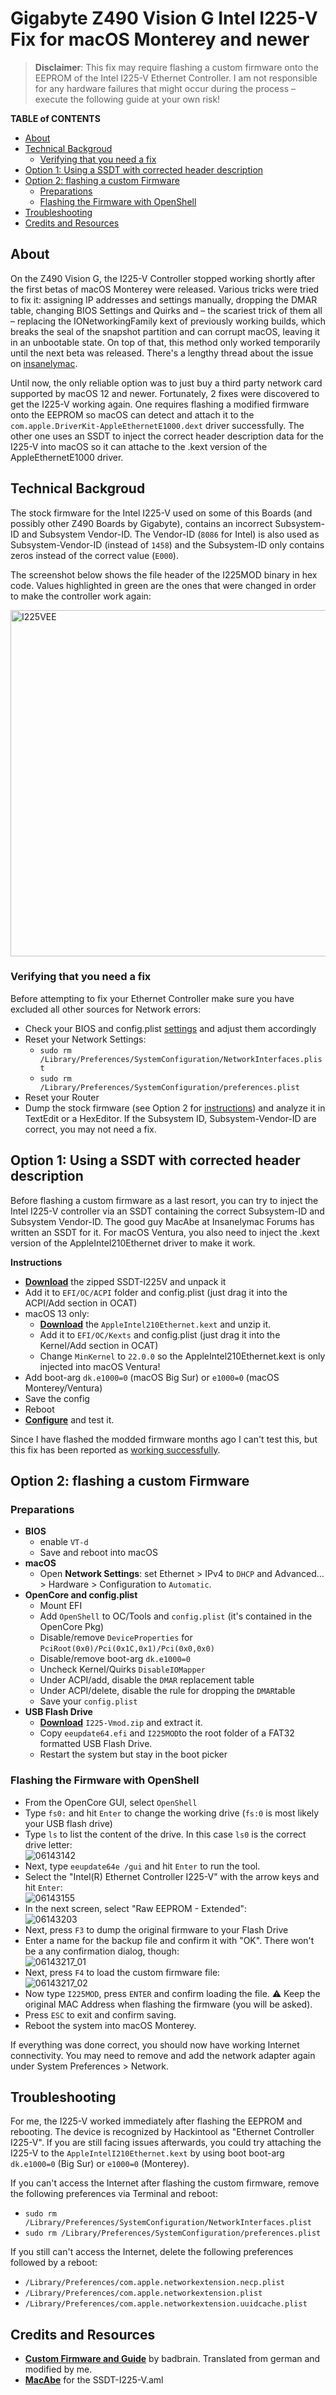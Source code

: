 # Gigabyte Z490 Vision G Intel I225-V Fix for macOS Monterey and newer
> **Disclaimer**: This fix may require flashing a custom firmware onto the EEPROM of the Intel I225-V Ethernet Controller. I am not responsible for any hardware failures that might occur during the process – execute the following guide at your own risk!

**TABLE of CONTENTS**

- [About](#about)
- [Technical Backgroud](#technical-backgroud)
	- [Verifying that you need a fix](#verifying-that-you-need-a-fix)
- [Option 1: Using a SSDT with corrected header description](#option-1-using-a-ssdt-with-corrected-header-description)
- [Option 2: flashing a custom Firmware](#option-2-flashing-a-custom-firmware)
	- [Preparations](#preparations)
	- [Flashing the Firmware with OpenShell](#flashing-the-firmware-with-openshell)
- [Troubleshooting](#troubleshooting)
- [Credits and Resources](#credits-and-resources)

## About
On the Z490 Vision G, the I225-V Controller stopped working shortly after the first betas of macOS Monterey were released. Various tricks were tried to fix it: assigning IP addresses and settings manually, dropping the DMAR table, changing BIOS Settings and Quirks and – the scariest trick of them all – replacing the IONetworkingFamily kext of previously working builds, which breaks the seal of the snapshot partition and can corrupt macOS, leaving it in an unbootable state. On top of that, this method only worked temporarily until the next beta was released. There's a lengthy thread about the issue on [insanelymac](https://www.insanelymac.com/forum/topic/348493-discussion-intel-i225-v-on-macos-monterey/).

Until now, the only reliable option was to just buy a third party network card supported by macOS 12 and newer. Fortunately, 2 fixes were discovered to get the I225-V working again. One requires flashing a modified firmware onto the EEPROM so macOS can detect and attach it to the `com.apple.DriverKit-AppleEthernetE1000.dext` driver successfully. The other one uses an SSDT to inject the correct header description data for the I225-V into macOS so it can attache to the .kext version of the AppleEthernetE1000 driver.

## Technical Backgroud
The stock firmware for the Intel I225-V used on some of this Boards (and possibly other Z490 Boards by Gigabyte), contains an incorrect Subsystem-ID and Subsystem Vendor-ID. The Vendor-ID (`8086` for Intel) is also used as Subsystem-Vendor-ID (instead of `1458`) and the Subsystem-ID only contains zeros instead of the correct value (`E000`). 

The screenshot below shows the file header of the I225MOD binary in hex code. Values highlighted in green are the ones that were changed in order to make the controller work again:

<img width="554" alt="I225VEE" src="https://user-images.githubusercontent.com/76865553/166050133-ff5ec23e-68af-439f-af07-81c32f7ebe76.png">

### Verifying that you need a fix
Before attempting to fix your Ethernet Controller make sure you have excluded all other sources for Network errors:

- Check your BIOS and config.plist [settings](https://github.com/5T33Z0/Gigabyte-Z490-Vision-G-Hackintosh-OpenCore/blob/main/I225_stock_vs_cstmfw.md#enabling-the-intel-i225-v-ethernet-controller) and adjust them accordingly
- Reset your Network Settings:
	- `sudo rm /Library/Preferences/SystemConfiguration/NetworkInterfaces.plist`
	- `sudo rm /Library/Preferences/SystemConfiguration/preferences.plist`
- Reset your Router
- Dump the stock firmware (see Option 2 for [instructions](https://github.com/5T33Z0/Gigabyte-Z490-Vision-G-Hackintosh-OpenCore/blob/main/I225-V_FIX.md#flashing-the-firmware-with-openshell)) and analyze it in TextEdit or a HexEditor. If the Subsystem ID, Subsystem-Vendor-ID are correct, you may not need a fix.

## Option 1: Using a SSDT with corrected header description
Before flashing a custom firmware as a last resort, you can try to inject the Intel I225-V controller via an SSDT containing the correct Subsystem-ID and Subsystem Vendor-ID. The good guy MacAbe at Insanelymac Forums has written an SSDT for it. For macOS Ventura, you also need to inject the .kext version of the AppleIntel210Ethernet driver to make it work.

**Instructions**

- [**Download**](https://github.com/5T33Z0/Gigabyte-Z490-Vision-G-Hackintosh-OpenCore/blob/main/Additional_Files/SSDT-I225V.aml.zip?raw=true) the zipped SSDT-I225V and unpack it
- Add it to `EFI/OC/ACPI` folder and config.plist (just drag it into the ACPI/Add section in OCAT)
- macOS 13 only: 
	- [**Download**](https://www.insanelymac.com/forum/topic/352281-intel-i225-v-on-ventura/?do=findComment&comment=2786214) the `AppleIntel210Ethernet.kext` and unzip it.
	- Add it to `EFI/OC/Kexts` and config.plist (just drag it into the Kernel/Add section in OCAT)
	- Change `MinKernel` to `22.0.0` so the AppleIntel210Ethernet.kext is only injected into macOS Ventura!
- Add boot-arg `dk.e1000=0` (macOS Big Sur) or `e1000=0` (macOS Monterey/Ventura)
- Save the config
- Reboot
- [**Configure**](https://github.com/5T33Z0/Gigabyte-Z490-Vision-G-Hackintosh-OpenCore/blob/main/I225_stock_vs_cstmfw.md#settings-combinations-stock-firmware) and test it.

Since I have flashed the modded firmware months ago I can't test this, but this fix has been reported as [working successfully](https://www.insanelymac.com/forum/topic/352281-intel-i225-v-on-ventura/?do=findComment&comment=2786756).

## Option 2: flashing a custom Firmware

### Preparations

- **BIOS**
	- enable `VT-d`
	- Save and reboot into macOS
- **macOS**
	- Open **Network Settings**: set Ethernet > IPv4 to `DHCP` and Advanced… > Hardware > Configuration to `Automatic`.
- **OpenCore and config.plist**
	- Mount EFI
	- Add `OpenShell` to OC/Tools and `config.plist` (it's contained in the OpenCore Pkg)
	- Disable/remove `DeviceProperties` for `PciRoot(0x0)/Pci(0x1C,0x1)/Pci(0x0,0x0)`
	- Disable/remove boot-arg `dk.e1000=0`
	- Uncheck Kernel/Quirks `DisableIOMapper`
	- Under ACPI/add, disable the `DMAR` replacement table
	- Under ACPI/delete, disable the rule for dropping the `DMAR`table
	- Save your `config.plist`
- **USB Flash Drive**
	- [**Download**](https://www.insanelymac.com/forum/topic/348493-discussion-intel-i225-v-on-macos-monterey/?do=findComment&comment=2779420) `I225-Vmod.zip` and extract it.
	- Copy `eeupdate64.efi` and `I225MOD`to the root folder of a FAT32 formatted USB Flash Drive.
	- Restart the system but stay in the boot picker

### Flashing the Firmware with OpenShell	
- From the OpenCore GUI, select `OpenShell`
- Type `fs0:` and hit `Enter` to change the working drive (`fs:0` is most likely your USB flash drive)
- Type `ls` to list the content of the drive. In this case `ls0` is the correct drive letter:</br>![06143142](https://user-images.githubusercontent.com/76865553/162021483-39a7d188-5b96-4607-a1cd-a550dd1560d5.png)
- Next, type `eeupdate64e /gui` and hit `Enter` to run the tool.
- Select the "Intel(R) Ethernet Controller I225-V" with the arrow keys and hit `Enter`:</br>![06143155](https://user-images.githubusercontent.com/76865553/162020889-a98abf45-6f58-4c96-a7d3-ffb743895b16.png)
- In the next screen, select "Raw EEPROM - Extended":</br>![06143203](https://user-images.githubusercontent.com/76865553/162020929-65ff5300-0838-4b6f-a26c-2401274b6b10.png)
- Next, press `F3` to dump the original firmware to your Flash Drive
- Enter a name for the backup file and confirm it with "OK". There won't be a any confirmation dialog, though:</br>![06143217_01](https://user-images.githubusercontent.com/76865553/162021033-ec75129f-4f4b-48f6-8403-2fc37f75446d.png)
- Next, press `F4` to load the custom firmware file:</br>![06143217_02](https://user-images.githubusercontent.com/76865553/162021068-d4102c40-94e8-42f5-bc83-85605019ae0c.png)
- Now type `I225MOD`, press `ENTER` and confirm loading the file. :warning: Keep the original MAC Address when flashing the firmware (you will be asked).
- Press `ESC` to exit and confirm saving.
- Reboot the system into macOS Monterey. 

If everything was done correct, you should now have working Internet connectivity. You may need to remove and add the network adapter again under System Preferences > Network.

## Troubleshooting

For me, the I225-V worked immediately after flashing the EEPROM and rebooting. The device is recognized by Hackintool as "Ethernet Controller I225-V". If you are still facing issues afterwards, you could try attaching the I225-V to the `AppleIntelI210Ethernet.kext` by using boot boot-arg `dk.e1000=0` (Big Sur) or `e1000=0` (Monterey).

If you can't access the Internet after flashing the custom firmware, remove the following preferences via Terminal and reboot:

- `sudo rm /Library/Preferences/SystemConfiguration/NetworkInterfaces.plist`
- `sudo rm /Library/Preferences/SystemConfiguration/preferences.plist`

If you still can't access the Internet, delete the following preferences followed by a reboot:

- `/Library/Preferences/com.apple.networkextension.necp.plist`
- `/Library/Preferences/com.apple.networkextension.plist`
- `/Library/Preferences/com.apple.networkextension.uuidcache.plist`

## Credits and Resources
- [**Custom Firmware and Guide**](https://www.hackintosh-forum.de/forum/thread/56123-l%C3%B6sung-f%C3%BCr-i225-v-v2-problem-auf-z490-plattform-vornehmlich-gigabyte-boards-unte/) by badbrain. Translated from german and modified by me.
- [**MacAbe**](https://www.insanelymac.com/forum/topic/352281-intel-i225-v-on-ventura/?do=findComment&comment=2786836) for the SSDT-I225-V.aml
